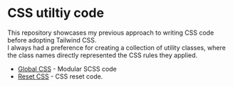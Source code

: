 # CSS utiltiy code

This repository showcases my previous approach to writing CSS code before adopting Tailwind CSS. <br />
I always had a preference for creating a collection of utility classes, where the class names directly represented the CSS rules they applied.

- [Global CSS](https://github.com/rakesh-gupta29/css-utils/tree/main/global-css) - Modular SCSS code
- [Reset CSS](https://github.com/rakesh-gupta29/css-utils/tree/main/reset-css) - CSS reset code.
